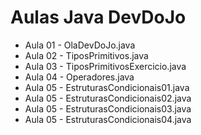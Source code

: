 # Aulas Java DevDoJo



* Aula 01 - OlaDevDoJo.java
* Aula 02 - TiposPrimitivos.java
* Aula 03 - TiposPrimitivosExercicio.java
* Aula 04 - Operadores.java
* Aula 05 - EstruturasCondicionais01.java
* Aula 05 - EstruturasCondicionais02.java
* Aula 05 - EstruturasCondicionais03.java
* Aula 05 - EstruturasCondicionais04.java



 
